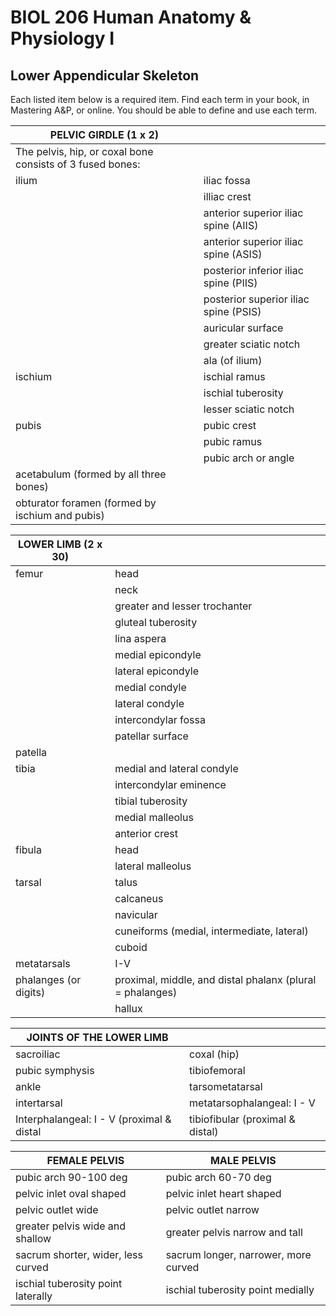 <p style='text-align: center;'> <h1>BIOL 206 Human Anatomy & Physiology I </h1> </p>
<p style='text-align: center;'> <h2> Lower Appendicular Skeleton</h2> </p>

Each listed item below is a required item. Find each term in your book, in Mastering A&P, or online. You should be able to define and use each term.

| PELVIC GIRDLE (1 x 2) |                                 |
| ------------------------------------- | ------------------------------- |
| The pelvis, hip, or coxal bone consists of 3 fused bones: |      |
| ilium | iliac fossa |
|                       | illiac crest |
|                       | anterior superior iliac spine (AIIS) |
|                       | anterior superior iliac spine (ASIS) |
|                       | posterior inferior iliac spine (PIIS) |
|                       | posterior superior iliac spine (PSIS) |
|                       | auricular surface |
|                       | greater sciatic notch |
|                       | ala (of ilium) |
| ischium | ischial ramus |
|                       | ischial tuberosity |
|                        |lesser sciatic notch|
| pubis | pubic crest |
|                        |pubic ramus|
|                       | pubic arch or angle|
| acetabulum (formed by all three bones) |  |
| obturator foramen (formed by ischium and pubis) |  |

| LOWER LIMB (2 x 30) |                   |
| ------------------------------------- | ------------------------------- |
| femur | head |
|  | neck |
|                     | greater and lesser trochanter |
|                     | gluteal tuberosity |
|                     | lina aspera |
|                     | medial epicondyle |
|                     | lateral epicondyle |
|                     | medial condyle |
|                     | lateral condyle |
|                     | intercondylar fossa |
|                     | patellar surface |
| patella |      |
| tibia | medial and lateral condyle |
|                     | intercondylar eminence |
|                     | tibial tuberosity |
|                     | medial malleolus |
|                     | anterior crest |
| fibula | head |
|                     | lateral malleolus |
| tarsal | talus |
|                     | calcaneus |
|                     | navicular |
|                     | cuneiforms (medial, intermediate, lateral) |
|                     | cuboid |
| metatarsals | I-V |
| phalanges (or digits) | proximal, middle, and distal phalanx (plural = phalanges) |
|                     | hallux |

| JOINTS OF THE LOWER LIMB |               |
| ------------------------------------- | ------------------------------|
|sacroiliac|coxal (hip)|
|pubic symphysis| tibiofemoral|
|ankle|tarsometatarsal|
|intertarsal|metatarsophalangeal: I - V|
|Interphalangeal: I - V (proximal & distal|tibiofibular (proximal & distal)|

| FEMALE PELVIS|MALE PELVIS               |
| ------------------------------------- | ------------------------------|
|pubic arch 90-100 deg|pubic arch 60-70 deg|
|pelvic inlet oval shaped|pelvic inlet heart shaped|
|pelvic outlet wide|pelvic outlet narrow|
|greater pelvis wide and shallow|greater pelvis narrow and tall|
|sacrum shorter, wider, less curved|sacrum longer, narrower, more curved|
|ischial tuberosity point laterally|ischial tuberosity point medially|
